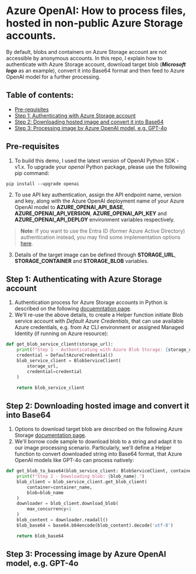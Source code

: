 # Azure OpenAI: How to process files, hosted in non-public Azure Storage accounts.

By default, blobs and containers on Azure Storage account are not accessible by anonymous accounts. In this repo, I explain how to authenticate with Azure Storage account, download target blob (**_Microsoft logo_** as an example), convert it into Base64 format and then feed to Azure OpenAI model for a further processing.

## Table of contents:
- [Pre-requisites](https://github.com/LazaUK/AOAI-ProtectedStorage-SDKv1#pre-requisites)
- [Step 1: Authenticating with Azure Storage account](https://github.com/LazaUK/AOAI-ProtectedStorage-SDKv1#step-1-authenticating-with-azure-storage-account)
- [Step 2: Downloading hosted image and convert it into Base64]()
- [Step 3: Processing image by Azure OpenAI model, e.g. GPT-4o]()

## Pre-requisites
1. To build this demo, I used the latest version of OpenAI Python SDK - v1.x. To upgrade your _openai_ Python package, please use the following pip command:
```
pip install --upgrade openai
```
2. To use API key authentication, assign the API endpoint name, version and key, along with the Azure OpenAI deployment name of your Azure OpenAI model to **AZURE_OPENAI_API_BASE**, **AZURE_OPENAI_API_VERSION**, **AZURE_OPENAI_API_KEY** and **AZURE_OPENAI_API_DEPLOY** environment variables respectively.
>**Note**: If you want to use the Entra ID (former Azure Active Directory) authentication instead, you may find some implementation options [here](https://github.com/LazaUK/AOAI-EntraIDAuth-SDKv1).
3. Details of the target image can be defined through **STORAGE_URL**, **STORAGE_CONTAINER** and **STORAGE_BLOB** variables.

## Step 1: Authenticating with Azure Storage account
1. Authentication process for Azure Storage accounts in Python is described on the following [docuemntation page](https://learn.microsoft.com/en-us/azure/storage/blobs/storage-blob-python-get-started).
2. We'll re-use the above details, to create a Helper function initiate Blob service account with _Default Azure Credentials_, that can use available Azure credentials, e.g. from Az CLI environment or assigned Managed Identity (if running on Azure resource):
``` Python
def get_blob_service_client(storage_url):
    print(f"Step 1 - Authenticating with Azure Blob Storage: {storage_url}.")
    credential = DefaultAzureCredential()
    blob_service_client = BlobServiceClient(
        storage_url,
        credential=credential
    )

    return blob_service_client
```

## Step 2: Downloading hosted image and convert it into Base64
1. Options to download target blob are described on the following Azure Storage [documentation page](https://learn.microsoft.com/en-us/azure/storage/blobs/storage-blob-download-python).
2. We'll borrow code sample to download blob to a string and adapt it to our image processing scenario. Particularly, we'll define a Helper function to convert downloaded string into Base64 format, that Azure OpenAI models like GPT-4o can process natively:
``` Python
def get_blob_to_base64(blob_service_client: BlobServiceClient, container_name, blob_name):
    print(f"Step 2 - Downloading blob: {blob_name}.")
    blob_client = blob_service_client.get_blob_client(
        container=container_name,
        blob=blob_name
    )
    downloader = blob_client.download_blob(
        max_concurrency=1
    )
    blob_content = downloader.readall()
    blob_base64 = base64.b64encode(blob_content).decode('utf-8')

    return blob_base64
```

## Step 3: Processing image by Azure OpenAI model, e.g. GPT-4o
